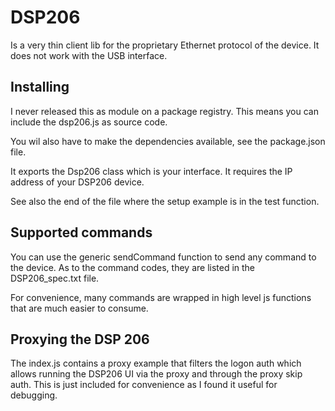 # DSP206 

Is a very thin client lib for the proprietary Ethernet protocol of the device.
It does not work with the USB interface.

## Installing

I never released this as module on a package registry.
This means you can include the dsp206.js as source code.

You wil also have to make the dependencies available, see the package.json file.

It exports the Dsp206 class which is your interface.
It requires the IP address of your DSP206 device. 

See also the end of the file where the setup example is in the test function.

## Supported commands

You can use the generic sendCommand function to send any command to the device.
As to the command codes, they are listed in the DSP206_spec.txt file.

For convenience, many commands are wrapped in high level js functions that are much easier to consume.

## Proxying the DSP 206

The index.js contains a proxy example that filters the logon auth which allows running the DSP206 UI via the proxy and through the proxy skip auth.
This is just included for convenience as I found it useful for debugging.
